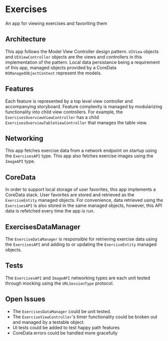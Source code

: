 # Exercises
An app for viewing exercises and favoriting them

## Architecture
This app follows the Model View Controller design pattern. `UIView` objects and `UIViewController` objects are the views and controllers in this implementation of the pattern. Local data persistance being a requirement of this app, managed objects provided by a CoreData `NSManagedObjectContext` represent the models.

## Features
Each feature is represented by a top level view controller and accompanying storyboard. Feature complexity is managed by modularizing functionality into child view controllers. For example, the `ExercisesOverviewViewController` has a child `ExercisesOverviewTableViewController` that manages the table view.

## Networking
This app fetches exercise data from a network endpoint on startup using the `ExercisesAPI` type. This app also fetches exercise images using the `ImageAPI` type.

## CoreData
In order to support local storage of user favorites, this app implements a CoreData stack.  User favorites are stored and retrieved as the `ExerciseEntity` managed objects. For convenience, data retrieved using the `ExercisesAPI` is also stored in the same managed objects, however, this API data is refetched every time the app is run. 

## ExercisesDataManager
The `ExerciseDataManager` is responsible for retrieving exercise data using the `ExercisesAPI` and adding to or updating the `ExerciseEntity` managed objects.

## Tests
The `ExercisesAPI` and `ImageAPI` networking types are each unit tested through mocking using the `URLSessionType` protocol.

## Open Issues
* The `ExercisesDataManager` could be unit tested.
* The `ExerciseViewController`'s timer functionality could be broken out and managed by a testable object.
* UI tests could be added to test happy path features
* CoreData errors could be handled more gracefully
